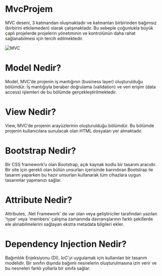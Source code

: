 # MvcProjem

MVC deseni, 3 katmandan oluşmaktadır ve katmanları birbirinden bağımsız (birbirini etkilemeden) olarak çalışmaktadır. Bu sebeple çoğunlukla büyük çaplı projelerde projelerin yönetiminin ve kontrolünün daha rahat sağlanabilmesi için tercih edilmektedir. 

![MVC](https://miro.medium.com/max/2400/1*1SWYJzbQSdKQbeVj4FvLwA.png)

# Model Nedir?

Model, MVC’de projenin iş mantığının (business layer) oluşturulduğu bölümdür. İş mantığıyla beraber doğrulama (validation) ve veri erişim (data access) işlemleri de bu bölümde gerçekleştirilmektedir.

# View Nedir?

View, MVC’de projenin arayüzlerinin oluşturulduğu bölümdür. Bu bölümde projenin kullanıcılara sunulacak olan HTML dosyaları yer almaktadır.

# Bootstrap Nedir?
Bir CSS framework’u olan Bootstrap, açık kaynak kodlu bir tasarım aracıdır. 
Bir site için gerekli olan bütün unsurları içerisinde barındıran Bootstrap ile tasarım yaparken bu hazır unsurları kullanarak tüm cihazlara uygun tasarımlar yapmanızı sağlar.

# Attribute Nedir?
Attributes, .Net Framework' de var olan veya geliştiriciler tarafından yazılan 'type' veya 'members' çalışma zamanında davranışlarının farklı şekillerde ele alınabilmelerini sağlayan ekstra metadata bilgileri ekler.

# Dependency Injection Nedir?
Bağımlılık Enjeksiyonu (DI), IoC'yi uygulamak için kullanılan bir tasarım modelidir. Bir sınıfın dışında bağımlı nesnelerin oluşturulmasına izin verir ve bu nesneleri farklı yollarla bir sınıfa sağlar. 
